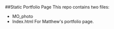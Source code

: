 ##Static Portfolio Page
This repo contains two files:
* MO_photo
* Index.html
For Matthew's portfolio page.
